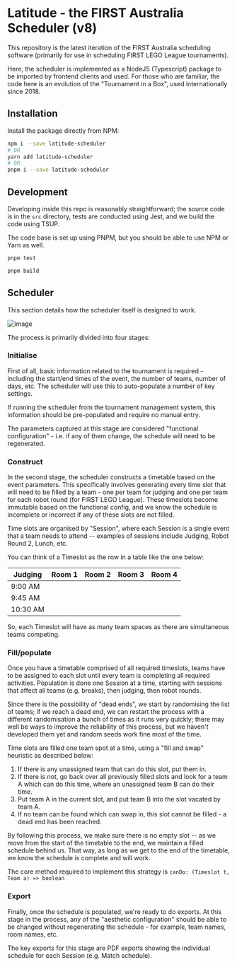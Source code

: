 # Latitude - the FIRST Australia Scheduler (v8)

This repository is the latest iteration of the FIRST Australia scheduling software (primarily for use in scheduling FIRST LEGO League tournaments).

Here, the scheduler is implemented as a NodeJS (Typescript) package to be imported by frontend clients and used. For those who are familiar, the code here is an evolution of the "Tournament in a Box", used internationally since 2018.

## Installation

Install the package directly from NPM:

```bash
npm i --save latitude-scheduler
# OR
yarn add latitude-scheduler
# OR
pnpm i --save latitude-scheduler
```

##

## Development

Developing inside this repo is reasonably straightforward; the source code is in the `src` directory, tests are conducted using Jest, and we build the code using TSUP.

The code base is set up using PNPM, but you should be able to use NPM or Yarn as well.

```bash
pnpm test

pnpm build
```

## Scheduler

This section details how the scheduler itself is designed to work.

![image](https://github.com/first-australia/latitude-scheduler/assets/62322749/36c716f1-6f11-4bcf-85b3-b9351b9e051f)

The process is primarily divided into four stages:

### Initialise

First of all, basic information related to the tournament is required - including the start/end times of the event, the number of teams, number of days, etc.  The scheduler will use this to auto-populate a number of key settings.

If running the scheduler from the tournament management system, this information should be pre-populated and require no manual entry.

The parameters captured at this stage are considered "functional configuration" - i.e. if any of them change, the schedule will need to be regenerated.

### Construct

In the second stage, the scheduler constructs a timetable based on the event parameters.  This specifically involves generating every time slot that will need to be filled by a team - one per team for judging and one per team for each robot round (for FIRST LEGO League).  These timeslots become immutable based on the functional config, and we know the schedule is incomplete or incorrect if any of these slots are not filled.

Time slots are organised by "Session", where each Session is a single event that a team needs to attend -- examples of sessions include Judging, Robot Round 2, Lunch, etc. 

You can think of a Timeslot as the row in a table like the one below:

| Judging  | Room 1 | Room 2 | Room 3 | Room 4 |
|----------|--------|--------|--------|--------|
| 9:00 AM  |        |        |        |        |
| 9:45 AM  |        |        |        |        |
| 10:30 AM |        |        |        |        |

So, each Timeslot will have as many team spaces as there are simultaneous teams competing.

### Fill/populate

Once you have a timetable comprised of all required timeslots, teams have to be assigned to each slot until every team is completing all required activities.  Population is done one Session at a time, starting with sessions that affect all teams (e.g. breaks), then judging, then robot rounds.

Since there is the possibility of "dead ends", we start by randomising the list of teams; if we reach a dead end, we can restart the process with a different randomisation a bunch of times as it runs very quickly;  there may well be ways to improve the reliability of this process, but we haven't developed them yet and random seeds work fine most of the time.

Time slots are filled one team spot at a time, using a "fill and swap" heuristic as described below:

1. If there is any unassigned team that can do this slot, put them in.
2. If there is not, go back over all previously filled slots and look for a team A which can do this time, where an unassigned team B can do their time.
3. Put team A in the current slot, and put team B into the slot vacated by team A.
4. If no team can be found which can swap in, this slot cannot be filled - a dead end has been reached.

By following this process, we make sure there is no empty slot -- as we move from the start of the timetable to the end, we maintain a filled schedule behind us.  That way, as long as we get to the end of the timetable, we know the schedule is complete and will work.

The core method required to implement this strategy is `canDo: (Timeslot t, Team a) => boolean`

### Export

Finally, once the schedule is populated, we're ready to do exports.  At this stage in the process, any of the "aesthetic configuration" should be able to be changed without regenerating the schedule - for example, team names, room names, etc.

The key exports for this stage are PDF exports showing the individual schedule for each Session (e.g. Match schedule).


